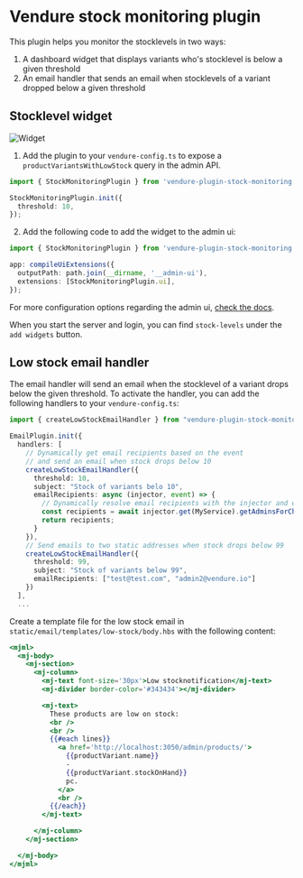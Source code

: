 # Vendure stock monitoring plugin

This plugin helps you monitor the stocklevels in two ways:

1. A dashboard widget that displays variants who's stocklevel is below a given threshold
2. An email handler that sends an email when stocklevels of a variant dropped below a given threshold

## Stocklevel widget

![Widget](https://github.com/Pinelab-studio/pinelab-vendure-plugins/raw/master/packages/vendure-plugin-stock-monitoring/docs/widget.png)

1. Add the plugin to your `vendure-config.ts` to expose a `productVariantsWithLowStock` query in the admin API.

```ts
import { StockMonitoringPlugin } from 'vendure-plugin-stock-monitoring';

StockMonitoringPlugin.init({
  threshold: 10,
});
```

2. Add the following code to add the widget to the admin ui:

```ts
import { StockMonitoringPlugin } from 'vendure-plugin-stock-monitoring';

app: compileUiExtensions({
  outputPath: path.join(__dirname, '__admin-ui'),
  extensions: [StockMonitoringPlugin.ui],
});
```

For more configuration options regarding the admin
ui, [check the docs](https://www.vendure.io/docs/plugins/extending-the-admin-ui/).

When you start the server and login, you can find `stock-levels` under the `add widgets` button.

## Low stock email handler

The email handler will send an email when the stocklevel of a variant drops below the given threshold. To activate the
handler, you can add the following handlers to your `vendure-config.ts`:

```ts
import { createLowStockEmailHandler } from "vendure-plugin-stock-monitoring";

EmailPlugin.init({
  handlers: [
    // Dynamically get email recipients based on the event
    // and send an email when stock drops below 10
    createLowStockEmailHandler({
      threshold: 10,
      subject: "Stock of variants belo 10",
      emailRecipients: async (injector, event) => {
        // Dynamically resolve email recipients with the injector and event
        const recipients = await injector.get(MyService).getAdminsForChannel(event.ctx);
        return recipients;
      }
    }),
    // Send emails to two static addresses when stock drops below 99
    createLowStockEmailHandler({
      threshold: 99,
      subject: "Stock of variants below 99",
      emailRecipients: ["test@test.com", "admin2@vendure.io"]
    })
  ],
  ...
```

Create a template file for the low stock email in `static/email/templates/low-stock/body.hbs` with the following content:

```handlebars
<mjml>
  <mj-body>
    <mj-section>
      <mj-column>
        <mj-text font-size='30px'>Low stocknotification</mj-text>
        <mj-divider border-color='#343434'></mj-divider>

        <mj-text>
          These products are low on stock:
          <br />
          <br />
          {{#each lines}}
            <a href='http://localhost:3050/admin/products/'>
              {{productVariant.name}}
              -
              {{productVariant.stockOnHand}}
              pc.
            </a>
            <br />
          {{/each}}
        </mj-text>

      </mj-column>
    </mj-section>

  </mj-body>
</mjml>
```
